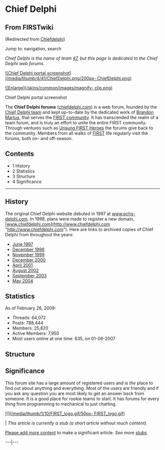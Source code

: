 # Chief Delphi

## From FIRSTwiki

(Redirected from [Chiefdelphi](/index.php?title=Chiefdelphi&redirect=no "Chiefdelphi"))

Jump to: navigation, search

_Chief Delphi is the name of team [47](47 "47"), but this page is dedicated to the Chief Delphi web forums._

[![Chief Delphi portal screenshot](/media/thumb/4/41/ChiefDelphi.png/200px-
ChiefDelphi.png)](Image:ChiefDelphi.png "Chief Delphi portal
screenshot")

[![Enlarge](/skins/common/images/magnify-
clip.png)](Image:ChiefDelphi.png "Enlarge")

Chief Delphi portal screenshot

The **Chief Delphi forums** ([chiefdelphi.com](http://chiefdelphi.com "http://chiefdelphi.com")) is a web forum, founded by the [Chief Delphi team](47 "47") and kept up-to-date by the dedicated work of [Brandon Martus](Brandon_Martus "Brandon Martus"), that serves the [FIRST community](FIRST_community "FIRST community"). It has transcended the realm of a team forum, and is truly an effort to unite the entire FIRST community. Through ventures such as [Unsung FIRST Heroes](Unsung_FIRST_Heroes "Unsung FIRST Heroes") the forums give back to the community. Members from all walks of [FIRST](FIRST "FIRST") life regularly visit the forums, both on- and off-season.

## Contents

- 1 History
- 2 Statistics
- 3 Structure
- 4 Significance

--------------------------------------------------------------------------------

## History

The original Chief Delphi website debuted in 1997 at [www.pchs- delphi.com](http://pchs-delphi.com "http://pchs-delphi.com"). In 1998, plans were made to register a new domain, [www.chiefdelphi.com](http://www.chiefdelphi.com "http://www.chiefdelphi.com"). Here are links to archived copies of Chief Delphi from throughout the years:

- [June 1997](http://web.archive.org/web/19970601092730/http://www.pchs-delphi.com/ "http://web.archive.org/web/19970601092730/http://www.pchs-delphi.com/")
- [December 1998](http://web.archive.org/web/19981212023729/www.chiefdelphi.com/ "http://web.archive.org/web/19981212023729/www.chiefdelphi.com/")
- [November 1999](http://web.archive.org/web/19991109145536/www.chiefdelphi.com/ "http://web.archive.org/web/19991109145536/www.chiefdelphi.com/")
- [December 2000](http://web.archive.org/web/20001204221400/http://www.chiefdelphi.com/ "http://web.archive.org/web/20001204221400/http://www.chiefdelphi.com/")
- [April 2001](http://web.archive.org/web/20010401193933/http://www.chiefdelphi.com/ "http://web.archive.org/web/20010401193933/http://www.chiefdelphi.com/")
- [August 2002](http://web.archive.org/web/20020728025134/www.chiefdelphi.com/forums/portal.php "http://web.archive.org/web/20020728025134/www.chiefdelphi.com/forums/portal.php")
- [September 2003](http://web.archive.org/web/20031003073306/www.chiefdelphi.com/forums/portal.php "http://web.archive.org/web/20031003073306/www.chiefdelphi.com/forums/portal.php")
- [May 2004](http://web.archive.org/web/20040605182030/www.chiefdelphi.com/forums/portal.php "http://web.archive.org/web/20040605182030/www.chiefdelphi.com/forums/portal.php")

## Statistics

As of February 26, 2009:

- Threads: 64,072
- Posts: 788,444
- Members: 25,820
- Active Members: 7,950
- Most users online at one time: 635, on 01-06-2007

## Structure

## Significance

This forum site has a large amount of registered users and is _the_ place to find out about anything and everything. Most of the users are friendly and if you ask any question you are most likely to get an answer back from someone. It is a good place for rookie teams to start. It has forums for every thing from programming to mechanical to just chatting.

[![](/media/thumb/1/10/FIRST_logo.gif/50px-
FIRST_logo.gif)](Image:FIRST_logo.gif)

| _This article is currently a stub (a short article without much content)._

[Please add more content](http://firstwiki.net/index.php?title=Chief_Delphi&action=edit "http://firstwiki.net/index.php?title=Chief_Delphi&action=edit") to make a significant article. _See more [stubs](Special:Shortpages "Special:Shortpages")._

---|---
